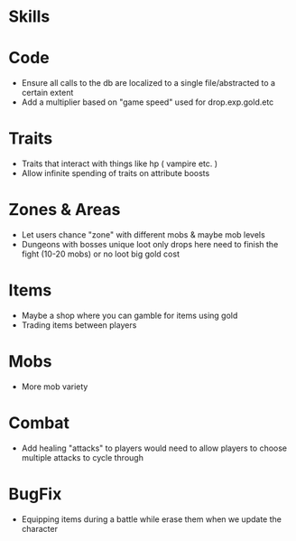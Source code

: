 
# Skills 

# Code
* Ensure all calls to the db are localized to a single file/abstracted to a certain extent
* Add a multiplier based on "game speed" used for drop.exp.gold.etc

# Traits
* Traits that interact with things like hp ( vampire etc. )
* Allow infinite spending of traits on attribute boosts

# Zones & Areas
* Let users chance "zone" with different mobs & maybe mob levels
* Dungeons with bosses unique loot only drops here need to finish the fight (10-20 mobs) or no loot big gold cost

# Items
* Maybe a shop where you can gamble for items using gold
* Trading items between players

# Mobs
* More mob variety


# Combat
* Add healing "attacks" to players would need to allow players to choose multiple attacks to cycle through

# BugFix
* Equipping items during a battle while erase them when we update the character